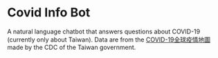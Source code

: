 
# Covid Info Bot

A natural language chatbot that answers questions about COVID-19 (currently only about Taiwan). Data are from the [COVID-19全球疫情地圖](https://covid-19.nchc.org.tw/city_confirmed.php) made by the CDC of the Taiwan government. 

